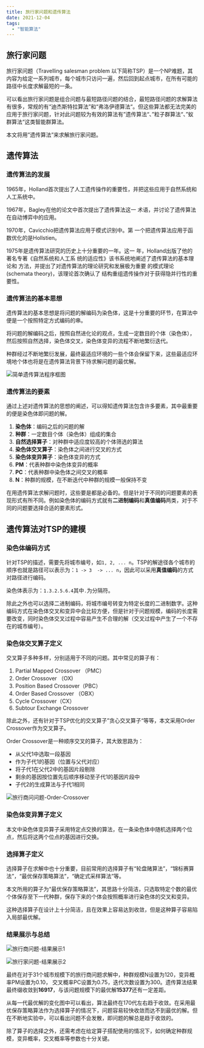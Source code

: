 ```yaml
---
title: 旅行家问题和遗传算法
date: 2021-12-04
tags:
  - "智能算法"
---
```


## 旅行家问题

旅行家问题（Travelling salesman problem 以下简称TSP）是一个NP难题，其内容为给定一系列城市，每个城市只访问一遍，然后回到起点城市，在所有可能的路径中长度求解最短的一条。

可以看出旅行家问题是组合问题与最短路径问题的结合，最短路径问题的求解算法有很多，常规的有“迪杰斯特拉算法”和“弗洛伊德算法“。但这些算法都无法完美的应用于旅行家问题，针对此问题较为有效的算法有”遗传算法“、”粒子群算法“、”蚁群算法“这类智能群算法。

本文将用”遗传算法”来求解旅行家问题。

## 遗传算法

### 遗传算法的发展

1965年，Holland首次提出了人工遗传操作的重要性，并把这些应用于自然系统和人工系统中。 

1967年，Bagley在他的论文中首次提出了遗传算法这一 术语，并讨论了遗传算法在自动博弈中的应用。

 1970年，Cavicchio把遗传算法应用于模式识别中。第 一个把遗传算法应用于函数优化的是Hollstien。
 
  1975年是遗传算法研究的历史上十分重要的一年。这一 年，Holland出版了他的著名专著《自然系统和人工系 统的适应性》该书系统地阐述了遗传算法的基本理论和 方法，并提出了对遗传算法的理论研究和发展极为重要 的模式理论(schemata theory)，该理论首次确认了 结构重组遗传操作对于获得隐并行性的重要性。
  
  ### 遗传算法的基本思想
  
  遗传算法的基本思想是将问题的解编码为染色体，这是十分重要的环节，在算法中便是一个按照特定方式编码的串。
  
  将问题的解编码之后，按照自然进化论的观点，生成一定数目的个体（染色体），然后按照自然选择，染色体交叉，染色体变异的流程不断地繁衍迭代。
  
  种群经过不断地繁衍发展，最终最适应环境的一些个体会保留下来，这些最适应环境地个体也将是在遗传算法背景下待求解问题的最优解。
  
![简单遗传算法程序框图](https://cdn.jsdelivr.net/gh/huobingnan/my_image_hosting@master/简单遗传算法程序框图.309t8m7xoum0.png)
  
  ### 遗传算法的要素
  
  通过上述对遗传算法的思想的阐述，可以得知遗传算法包含许多要素，其中最重要的便是染色体即问题的解。
  
  1. **染色体**：编码之后的问题的解
  2. **种群**：一定数目个体（染色体）组成的集合
  3. **自然选择算子**：对种群中适应度较高的个体筛选的算法
  4. **染色体交叉算子**：染色体之间进行交叉的方式
  5. **染色体变异算子**：染色体变异的方式
  6. **PM**：代表种群中染色体变异的概率
  7. **PC**：代表种群中染色体之间交叉的概率
  8. **N**：种群的规模，在不断迭代中种群的规模一般保持不变
 
 在用遗传算法求解问题时，这些要是都是必备的。但是针对于不同的问题要素的表现形式有所不同。例如染色体的编码方式就有**二进制编码**和**真值编码**两类，对于不同的问题要选择合适的要素形式。
 
 ## 遗传算法对TSP的建模
 
 ### 染色体编码方式
 
 针对TSP的描述，需要先将城市编号，如`1, 2, ... n`。TSP的解途径各个城市的顺序也就是路径可以表示为：`1 -> 3  -> ... n`，因此可以采用**真值编码**的方式对路径进行编码。
 
 染色体表示为：`1.3.2.5.6.4`其中`.`为分隔符。
 
 除此之外也可以选择二进制编码，将城市编号转变为特定长度的二进制数字。这种编码方式在染色体交叉和变异中会比较方便，但是针对于问题规模，编码的长度需要改变，同时染色体交叉过程中容易产生不合理的解（交叉过程中产生了一个不存在的城市编号）。
 
 ### 染色体交叉算子定义
 
 交叉算子多种多样，分别适用于不同的问题。其中常见的算子有：
 1. Partial Mapped Crossover （PMC）
 2. Order Crossover （OX)
 3. Position Based Crossover（PBC）
 4. Order Based Crossover （OBX）
 5. Cycle Crossover（CX）
 6. Subtour Exchange Crossover

除此之外，还有针对于TSP优化的交叉算子”贪心交叉算子“等等，本文采用Order Crossover作为交叉算子。

Order Crossover是一种顺序交叉的算子，其大致思路为：

- 从父代1中选取一段基因  
- 作为子代1的基因（位置与父代对应）  
- 将子代1在父代2中的基因片段剔除  
- 剩余的基因按位置先后顺序移动至子代1的基因片段中  
- 子代2的生成算法与子代1相同

![旅行商问问题-Order-Crossover](https://cdn.jsdelivr.net/gh/huobingnan/my_image_hosting@master/旅行商问问题-Order-Crossover.tc8megiok4w.png)
 
 ### 染色体变异算子定义
 
 本文中染色体变异算子采用特定点交换的算法，在一条染色体中随机选择两个位点，然后将这两个位点的基因进行交换。
 
 ### 选择算子定义
 
 选择算子在求解中也十分重要，目前常用的选择算子有“轮盘赌算法”，“锦标赛算法”，“最优保存策略算法”，“确定式采样算法”等。
 
 本文所用的算子为“最优保存策略算法”，其思路十分简洁，只选取特定个数的最优个体保存至下一代种群，保存下来的个体会按照概率进行染色体的交叉和变异。
 
 这种选择算子在设计上十分简洁，且在效果上容易达到收敛，但是这种算子容易陷入局部最优解。
 
 ### 结果展示与总结
 
![旅行商问题-结果展示1](https://cdn.jsdelivr.net/gh/huobingnan/my_image_hosting@master/旅行商问题-结果展示1.32hqllw6whg.png)
 
![旅行家问题-结果展示2](https://cdn.jsdelivr.net/gh/huobingnan/my_image_hosting@master/旅行家问题-结果展示2.41fg1mnqms60.png)

 最终在对于31个城市规模下的旅行商问题求解中，种群规模N设置为120，变异概率PM设置为0.10， 交叉概率PC设置为0.75，迭代次数设置为300。遗传算法结果最终缀收敛到**16917**，与该问题规模下的最优解**15377**还有一定差距。
 
 从每一代最优解的变化图中可以看出，算法最终在170代左右趋于收敛。在采用最优保存策略算法作为选择算子的情况下，问题容易较快收敛而达不到最优的解。但在不断地实验中，可以看出问题不会发散，即问题的解总是趋于收敛的。
 
 除了算子的选择之外，还需考虑在给定算子搭配使用的情况下，如何确定种群规模，变异概率，交叉概率等参数也十分关键。
 